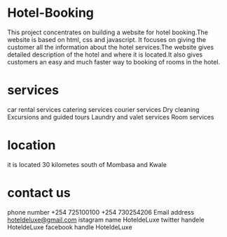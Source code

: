 # Hotel-Booking
This project concentrates on building a website for hotel booking.The website is based on html, css and javascript.
It focuses on giving the customer all the information about the hotel services.The website gives detailed description of the hotel and where it is located.It also gives customers an easy and much faster way to booking of rooms in the hotel.

# services
car rental services 
catering services
courier services
Dry cleaning
Excursions and guided tours
Laundry and valet services
Room services

# location
it is located 30  kilometes south of Mombasa and Kwale

# contact us
phone number
+254 725100100
+254 730254206
Email address
hoteldeluxe@gmail.com
istagram name
HoteldeLuxe
twitter handele
HoteldeLuxe
facebook handle
HoteldeLuxe


